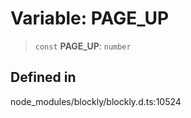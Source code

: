 # Variable: PAGE_UP

> `const` **PAGE_UP**: `number`

## Defined in

node_modules/blockly/blockly.d.ts:10524
